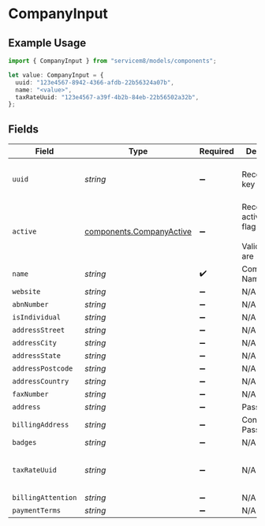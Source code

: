 # CompanyInput

## Example Usage

```typescript
import { CompanyInput } from "servicem8/models/components";

let value: CompanyInput = {
  uuid: "123e4567-8942-4366-afdb-22b56324a07b",
  name: "<value>",
  taxRateUuid: "123e4567-a39f-4b2b-84eb-22b56502a32b",
};
```

## Fields

| Field                                                                | Type                                                                 | Required                                                             | Description                                                          | Example                                                              |
| -------------------------------------------------------------------- | -------------------------------------------------------------------- | -------------------------------------------------------------------- | -------------------------------------------------------------------- | -------------------------------------------------------------------- |
| `uuid`                                                               | *string*                                                             | :heavy_minus_sign:                                                   | Record UUID key                                                      | 123e4567-8942-4366-afdb-22b56324a07b                                 |
| `active`                                                             | [components.CompanyActive](../../models/components/companyactive.md) | :heavy_minus_sign:                                                   | Record active/deleted flag. <br/><br/>Valid values are [0,1]         |                                                                      |
| `name`                                                               | *string*                                                             | :heavy_check_mark:                                                   | Company Name                                                         |                                                                      |
| `website`                                                            | *string*                                                             | :heavy_minus_sign:                                                   | N/A                                                                  |                                                                      |
| `abnNumber`                                                          | *string*                                                             | :heavy_minus_sign:                                                   | N/A                                                                  |                                                                      |
| `isIndividual`                                                       | *string*                                                             | :heavy_minus_sign:                                                   | N/A                                                                  |                                                                      |
| `addressStreet`                                                      | *string*                                                             | :heavy_minus_sign:                                                   | N/A                                                                  |                                                                      |
| `addressCity`                                                        | *string*                                                             | :heavy_minus_sign:                                                   | N/A                                                                  |                                                                      |
| `addressState`                                                       | *string*                                                             | :heavy_minus_sign:                                                   | N/A                                                                  |                                                                      |
| `addressPostcode`                                                    | *string*                                                             | :heavy_minus_sign:                                                   | N/A                                                                  |                                                                      |
| `addressCountry`                                                     | *string*                                                             | :heavy_minus_sign:                                                   | N/A                                                                  |                                                                      |
| `faxNumber`                                                          | *string*                                                             | :heavy_minus_sign:                                                   | N/A                                                                  |                                                                      |
| `address`                                                            | *string*                                                             | :heavy_minus_sign:                                                   | Password                                                             |                                                                      |
| `billingAddress`                                                     | *string*                                                             | :heavy_minus_sign:                                                   | Confirm Password                                                     |                                                                      |
| `badges`                                                             | *string*                                                             | :heavy_minus_sign:                                                   | N/A                                                                  |                                                                      |
| `taxRateUuid`                                                        | *string*                                                             | :heavy_minus_sign:                                                   | N/A                                                                  | 123e4567-a39f-4b2b-84eb-22b56502a32b                                 |
| `billingAttention`                                                   | *string*                                                             | :heavy_minus_sign:                                                   | N/A                                                                  |                                                                      |
| `paymentTerms`                                                       | *string*                                                             | :heavy_minus_sign:                                                   | N/A                                                                  |                                                                      |